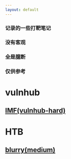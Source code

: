 ```yaml
---
layout: default
---
```

### 记录的一些打靶笔记
### 没有客观
### 全是臆断
### 仅供参考

# vulnhub
## [IMF(vulnhub-hard)](./IMF)
# HTB
## [blurry(medium)](./blurry)
